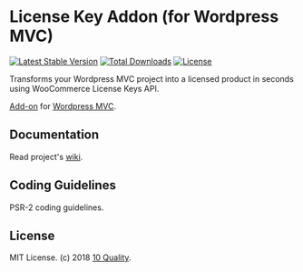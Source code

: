 # License Key Addon (for Wordpress MVC)

[![Latest Stable Version](https://poser.pugx.org/10quality/wpmvc-addon-license-key/v/stable)](https://packagist.org/packages/10quality/wpmvc-addon-license-key)
[![Total Downloads](https://poser.pugx.org/10quality/wpmvc-addon-license-key/downloads)](https://packagist.org/packages/10quality/wpmvc-addon-license-key)
[![License](https://poser.pugx.org/10quality/wpmvc-addon-license-key/license)](https://packagist.org/packages/10quality/wpmvc-addon-license-key)

Transforms your Wordpress MVC project into a licensed product in seconds using WooCommerce License Keys API.

[Add-on](http://www.wordpress-mvc.com/v1/add-ons/) for [Wordpress MVC](http://www.wordpress-mvc.com/).

## Documentation

Read project's [wiki](https://github.com/10quality/wpmvc-addon-license-key/wiki).

## Coding Guidelines

PSR-2 coding guidelines.

## License

MIT License. (c) 2018 [10 Quality](https://www.10quality.com/).